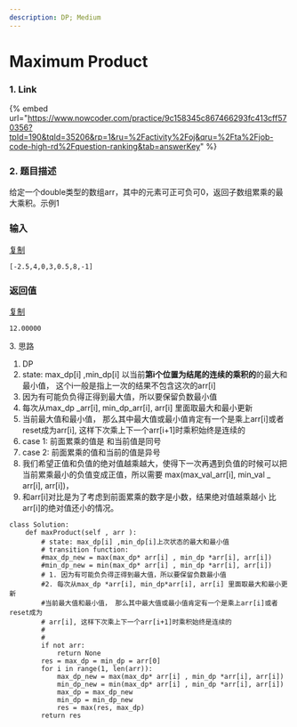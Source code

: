 ```yaml
---
description: DP; Medium
---
```


# Maximum Product





### 1. Link

{% embed url="https://www.nowcoder.com/practice/9c158345c867466293fc413cff570356?tpId=190&tqId=35206&rp=1&ru=%2Factivity%2Foj&qru=%2Fta%2Fjob-code-high-rd%2Fquestion-ranking&tab=answerKey" %}



### 2. 题目描述

给定一个double类型的数组arr，其中的元素可正可负可0，返回子数组累乘的最大乘积。示例1

### 输入

[复制](javascript:void\(0\);)

```
[-2.5,4,0,3,0.5,8,-1]
```

### 返回值

[复制](javascript:void\(0\);)

```
12.00000
```

3\. 思路

1. DP
2. state: max\_dp\[i] ,min\_dp\[i] 以当前**第i个位置为结尾的连续的乘积的**的最大和最小值， 这个i一般是指上一次的结果不包含这次的arr\[i]
3. 因为有可能负负得正得到最大值，所以要保留负数最小值
4. 每次从max\_dp _arr\[i], min\_dp_arr\[i], arr\[i] 里面取最大和最小更新
5. 当前最大值和最小值， 那么其中最大值或最小值肯定有一个是乘上arr\[i]或者reset成为arr\[i], 这样下次乘上下一个arr\[i+1]时乘积始终是连续的
6. case 1: 前面累乘的值是 和当前值是同号
7. case 2: 前面累乘的值和当前的值是异号
8. 我们希望正值和负值的绝对值越乘越大，使得下一次再遇到负值的时候可以把当前累乘最小的负值变成正值，所以需要 max(max\_val_arr\[i], min\_val _ arr\[i], arr\[i])，
9. 和arr\[i]对比是为了考虑到前面累乘的数字是小数，结果绝对值越乘越小 比 arr\[i]的绝对值还小的情况。

```
class Solution:
    def maxProduct(self , arr ):
        # state: max_dp[i] ,min_dp[i]上次状态的最大和最小值
        # transition function: 
        #max_dp_new = max(max_dp* arr[i] , min_dp *arr[i], arr[i])
        #min_dp_new = min(max_dp* arr[i] , min_dp *arr[i], arr[i])
        # 1. 因为有可能负负得正得到最大值，所以要保留负数最小值
        #2. 每次从max_dp *arr[i], min_dp*arr[i], arr[i] 里面取最大和最小更新
        #当前最大值和最小值， 那么其中最大值或最小值肯定有一个是乘上arr[i]或者reset成为
        # arr[i], 这样下次乘上下一个arr[i+1]时乘积始终是连续的
        #
        #
        if not arr:
            return None
        res = max_dp = min_dp = arr[0]
        for i in range(1, len(arr)):
            max_dp_new = max(max_dp* arr[i] , min_dp *arr[i], arr[i])
            min_dp_new = min(max_dp* arr[i] , min_dp *arr[i], arr[i])
            max_dp = max_dp_new
            min_dp = min_dp_new
            res = max(res, max_dp)
        return res
```





